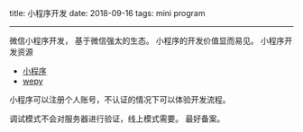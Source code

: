 title: 小程序开发
date: 2018-09-16
tags: mini program

---

微信小程序开发， 基于微信强太的生态。 小程序的开发价值显而易见。 小程序开发资源

- [小程序](https://mp.weixin.qq.com/cgi-bin/wx)
- [wepy](https://tencent.github.io/wepy/document.html#/)

小程序可以注册个人账号，不认证的情况下可以体验开发流程。

调试模式不会对服务器进行验证，线上模式需要。 最好备案。